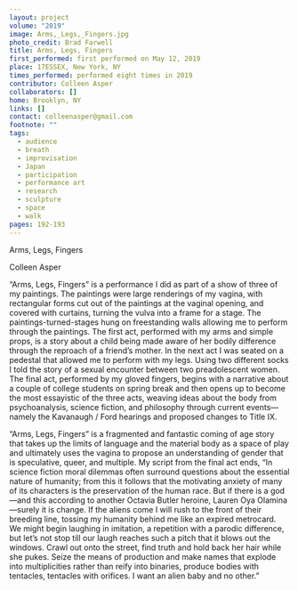 ```yaml
---
layout: project
volume: "2019"
image: Arms,_Legs,_Fingers.jpg
photo_credit: Brad Farwell
title: Arms, Legs, Fingers
first_performed: first performed on May 12, 2019
place: 17ESSEX, New York, NY
times_performed: performed eight times in 2019
contributor: Colleen Asper
collaborators: []
home: Brooklyn, NY
links: []
contact: colleenasper@gmail.com
footnote: ""
tags:
  - audience
  - breath
  - improvisation
  - Japan
  - participation
  - performance art
  - research
  - sculpture
  - space
  - walk
pages: 192-193
---
```


Arms, Legs, Fingers

Colleen Asper

“Arms, Legs, Fingers” is a performance I did as part of a show of three of my paintings. The paintings were large renderings of my vagina, with rectangular forms cut out of the paintings at the vaginal opening, and covered with curtains, turning the vulva into a frame for a stage. The paintings-turned-stages hung on freestanding walls allowing me to perform through the paintings. The first act, performed with my arms and simple props, is a story about a child being made aware of her bodily difference through the reproach of a friend’s mother. In the next act I was seated on a pedestal that allowed me to perform with my legs. Using two different socks I told the story of a sexual encounter between two preadolescent women. The final act, performed by my gloved fingers, begins with a narrative about a couple of college students on spring break and then opens up to become the most essayistic of the three acts, weaving ideas about the body from psychoanalysis, science fiction, and philosophy through current events—namely the Kavanaugh / Ford hearings and proposed changes to Title IX.

“Arms, Legs, Fingers” is a fragmented and fantastic coming of age story that takes up the limits of language and the material body as a space of play and ultimately uses the vagina to propose an understanding of gender that is speculative, queer, and multiple. My script from the final act ends, “In science fiction moral dilemmas often surround questions about the essential nature of humanity; from this it follows that the motivating anxiety of many of its characters is the preservation of the human race. But if there is a god—and this according to another Octavia Butler heroine, Lauren Oya Olamina—surely it is change. If the aliens come I will rush to the front of their breeding line, tossing my humanity behind me like an expired metrocard. We might begin laughing in imitation, a repetition with a parodic difference, but let’s not stop till our laugh reaches such a pitch that it blows out the windows. Crawl out onto the street, find truth and hold back her hair while she pukes. Seize the means of production and make names that explode into multiplicities rather than reify into binaries, produce bodies with tentacles, tentacles with orifices. I want an alien baby and no other.”
